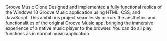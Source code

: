 Groove Music Clone
Designed and implemented a fully functional replica of the Windows 10 Groove Music application using HTML, CSS, and JavaScript. This ambitious project seamlessly mirrors the aesthetics and functionalities of the original Groove Music app, bringing the immersive experience of a native music player to the browser. You can do all play functions as in normal music application
